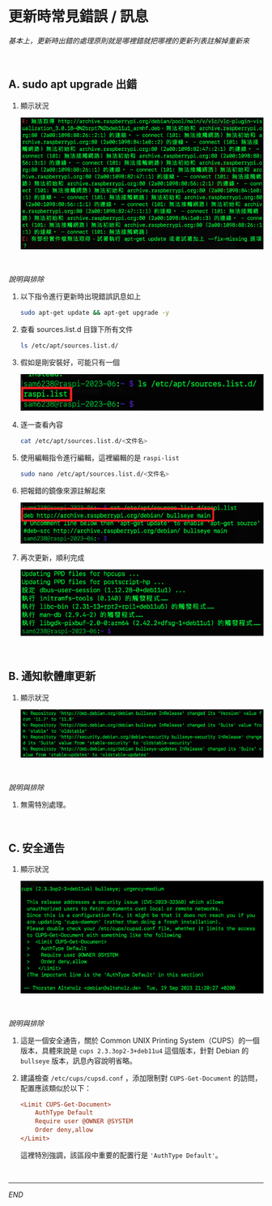 # 更新時常見錯誤 / 訊息

_基本上，更新時出錯的處理原則就是哪裡錯就把哪裡的更新列表註解掉重新來_

</br>

## A. sudo apt upgrade 出錯

1. 顯示狀況

   ![](images/img_04.png)

</br>

_說明與排除_

1. 以下指令進行更新時出現錯誤訊息如上
   

   ```bash
   sudo apt-get update && apt-get upgrade -y
   ```

2. 查看 sources.list.d 目錄下所有文件

   ```bash
   ls /etc/apt/sources.list.d/
   ```

3. 假如是剛安裝好，可能只有一個
   
   ![](images/img_09.png)

4. 逐一查看內容

   ```bash
   cat /etc/apt/sources.list.d/<文件名>
   ```

5. 使用編輯指令進行編輯，這裡編輯的是 `raspi-list`

   ```bash
   sudo nano /etc/apt/sources.list.d/<文件名>
   ```
   
6. 把報錯的鏡像來源註解起來

   ![](images/img_10.png)

7. 再次更新，順利完成

   ![](images/img_11.png)
   


</br>

## B. 通知軟體庫更新

1. 顯示狀況

   ![](images/img_06.png)


</br>

_說明與排除_

1. 無需特別處理。

</br>

## C. 安全通告 

1. 顯示狀況

   ![](images/img_07.png)


</br>

_說明與排除_

1. 這是一個安全通告，關於 Common UNIX Printing System（CUPS）的一個版本，具體來說是 `cups 2.3.3op2-3+deb11u4` 這個版本，針對 Debian 的 `bullseye` 版本，訊息內容說明省略。

2. 建議檢查 `/etc/cups/cupsd.conf` ，添加限制對 `CUPS-Get-Document` 的訪問，配置應該類似於以下：

    ```ini
    <Limit CUPS-Get-Document>
        AuthType Default
        Require user @OWNER @SYSTEM
        Order deny,allow
    </Limit>
    ```
    這裡特別強調，該區段中重要的配置行是 `'AuthType Default'`。


</br>

---

_END_
